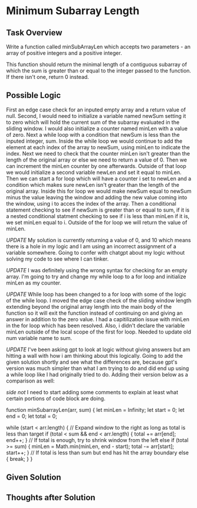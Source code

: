 # Minimum Subarray Length

## Task Overview
Write a function called minSubArrayLen which accepts two parameters - an array of positive integers and a positive integer.

This function should return the minimal length of a contiguous subarray of which the sum is greater than or equal to the integer passed to the function. If there isn't one, return 0 instead.

## Possible Logic
First an edge case check for an inputed empty array and a return value of null. Second, I would need to initialize a variable named newSum setting it to zero which will hold the current sum of the subarray evaluated in the sliding window. I would also initialize a counter named minLen with a value of zero. Next a while loop with a condition that newSum is less than the inputed integer, sum. Inside the while loop we would continue to add the element at each index of the array to newSum, using minLen to indicate the index. Next we need to check that the counter minLen isn't greater than the length of the original array or else we need to return a value of 0. Then we can increment the minLen counter by one afterwards. Outside of that loop we would initialize a second variable newLen and set it equal to minLen. Then we can start a for loop which will have a counter i set to newLen and a condition which makes sure newLen isn't greater than the length of the original array. Inside this for loop we would make newSum equal to newSum minus the value leaving the window and adding the new value coming into the window, using i to acces the index of the array. Then a conditional statement checking to see if newSum is greater than or equal to sum, if it is a nested conditional statment checking to see if i is less than minLen if it is, we set minLen equal to i. Outside of the for loop we will return the value of minLen.

*UPDATE* My solution is currently returning a value of 0, and 10 which means there is a hole in my logic and I am using an incorrect assignment of a variable somewhere. Going to confer with chatgpt about my logic without solving my code to see where I can tinker.

*UPDATE* I was definitely using the wrong syntax for checking for an empty array. I'm going to try and change my while loop to a for loop and initialize minLen as my counter.

*UPDATE* While loop has been changed to a for loop with some of the logic of the while loop. I moved the edge case check of the sliding window length extending beyond the original array length into the main body of the function so it will exit the function instead of continuing on and giving an answer in addition to the zero value. I had a capitilization issue with minLen in the for loop which has been resolved. Also, i didn't declare the variable minLen outside of the local scope of the first for loop. Needed to update old num variable name to sum.

*UPDATE* I've been asking gpt to look at logic without giving answers but am hitting a wall with how i am thinking about this logically. Going to add the given solution shortly and see what the differences are, because gpt's version was much simpler than what I am trying to do and did end up using a while loop like I had originally tried to do. Adding their version below as a comparison as well:

*side not* I need to start adding some comments to explain at least what certain portions of code block are doing.

function minSubarrayLen(arr, sum) {
  let minLen = Infinity;
  let start = 0;
  let end = 0;
  let total = 0;

  while (start < arr.length) {
    // Expand window to the right as long as total is less than target
    if (total < sum && end < arr.length) {
      total += arr[end];
      end++;
    }
    // If total is enough, try to shrink window from the left
    else if (total >= sum) {
      minLen = Math.min(minLen, end - start);
      total -= arr[start];
      start++;
    }
    // If total is less than sum but end has hit the array boundary
    else {
      break;
    }
  }

## Given Solution

## Thoughts after Solution



